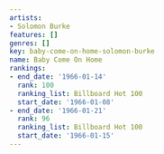```yaml
---
artists:
- Solomon Burke
features: []
genres: []
key: baby-come-on-home-solomon-burke
name: Baby Come On Home
rankings:
- end_date: '1966-01-14'
  rank: 100
  ranking_list: Billboard Hot 100
  start_date: '1966-01-08'
- end_date: '1966-01-21'
  rank: 96
  ranking_list: Billboard Hot 100
  start_date: '1966-01-15'
---
```


